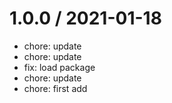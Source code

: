 
1.0.0 / 2021-01-18
==================

  * chore: update
  * chore: update
  * fix: load package
  * chore: update
  * chore: first add
